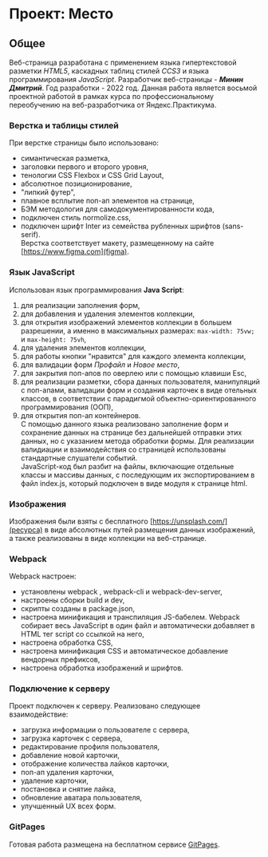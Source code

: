 # Проект: Место

## Общее

Веб-страница разработана с применением языка гипертекстовой разметки *HTML5*, каскадных таблиц
стилей *CCS3* и языка программирования *JavaScript*. Разработчик веб-страницы - ***Минин Дмитрий***. Год разработки - 2022 год. Данная работа является восьмой проектной работой в рамках курса по профессиональному переобучению на веб-разработчика от Яндекс.Практикума.

### Верстка и таблицы стилей

При верстке страницы было использовано: 
* симантическая разметка, 
* заголовки первого и второго уровня,
* тенологии CSS Flexbox и CSS Grid Layout,
* абсолютное позиционирование,
* "липкий футер",
* плавное всплытие поп-ап элементов на странице,
* БЭМ методология для самодокументированности кода,
* подключен стиль normolize.css,
* подключен шрифт Inter из семейства рубленных шрифтов (sans-serif).  
Верстка соответствует макету, размещенному на сайте [https://www.figma.com](figma).

### Язык JavaScript

Использован язык программирования **Java Script**:
1. для реализации заполнения форм,
2. для добавления и удаления элементов коллекции,
3. для открытия изображений элементов коллекции в большем разрешении, а именно в максимальных размерах: `max-width: 75vw;`  и `max-height: 75vh`,
4. для удаления элементов коллекции,
5. для работы кнопки "нравится" для каждого элемента коллекции,
6. для валидации форм *Профайл* и *Новое место*,
7. для закрытия поп-апов по оверлею или с помощью клавиши Esc,
8. для реализации разметки, сбора данных пользователя, манипуляций с поп-апами, валидации форм и создания карточек в виде отельных классов, в соответствии с парадигмой объектно-ориентированного программирования (ООП),
9. для открытия поп-ап контейнеров.  
С помощью данного языка реализовано заполнение форм и сохранение данных на странице без дальнейшей отправки этих данных, но с указанием метода обработки формы. Для реализации валидиации и взаимодействия со страницей использованы стандартные слушатели событий.  
JavaScript-код был разбит на файлы, включающие отдельные классы и массивы данных, с последующим их экспортированием в файл index.js, который подключен в виде модуля к странице html.

### Изображения

Изображения были взяты с бесплатного [https://unsplash.com/](ресурса) в виде абсолютных путей размещения данных изображений, а также реализованы в виде коллекции на веб-странице.

### Webpack

Webpack настроен: 
* установлены webpack , webpack-cli и webpack-dev-server,
* настроены сборки build и dev,
* скрипты созданы в package.json,
* настроена минификация и транспиляция JS-бабелем. Webpack собирает весь JavaScript в один файл и
автоматически добавляет в HTML тег script со ссылкой на него,
* настроена обработка CSS,
* настроена минификация CSS и автоматическое добавление вендорных префиксов,
* настроена обработка изображений и шрифтов.

### Подключение к серверу

Проект подключен к серверу. Реализовано следующее взаимодействие:
* загрузка информации о пользователе с сервера,
* загрузка карточек с сервера,
* редактирование профиля пользователя,
* добавление новой карточки,
* отображение количества лайков карточки,
* поп-ап удаления карточки,
* удаление карточки,
* постановка и снятие лайка,
* обновление аватара пользователя,
* улучшенный UX всех форм.

### GitPages

Готовая работа размещена на бесплатном сервисе [GitPages](https://minindmitriy.github.io/mesto).